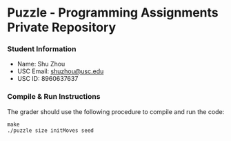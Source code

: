 # Puzzle - Programming Assignments Private Repository
### Student Information
  + Name: Shu Zhou
  + USC Email: shuzhou@usc.edu
  + USC ID: 8960637637

### Compile & Run Instructions
The grader should use the following procedure to compile and run the code:
```shell
make
./puzzle size initMoves seed
```
